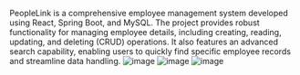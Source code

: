 PeopleLink is a comprehensive employee management system developed using React, Spring Boot, and MySQL. The project provides robust functionality for managing employee details, including creating, reading, updating, and deleting (CRUD) operations. It also features an advanced search capability, enabling users to quickly find specific employee records and streamline data handling.
![image](https://github.com/user-attachments/assets/bb2f0818-d0a4-4b57-89ac-74967f0f873a)
![image](https://github.com/user-attachments/assets/9f6c2fc9-55db-441d-84d0-f305d0f6f335)
![image](https://github.com/user-attachments/assets/592d4299-39e0-4fba-8735-ee0cb0b7cf86)
